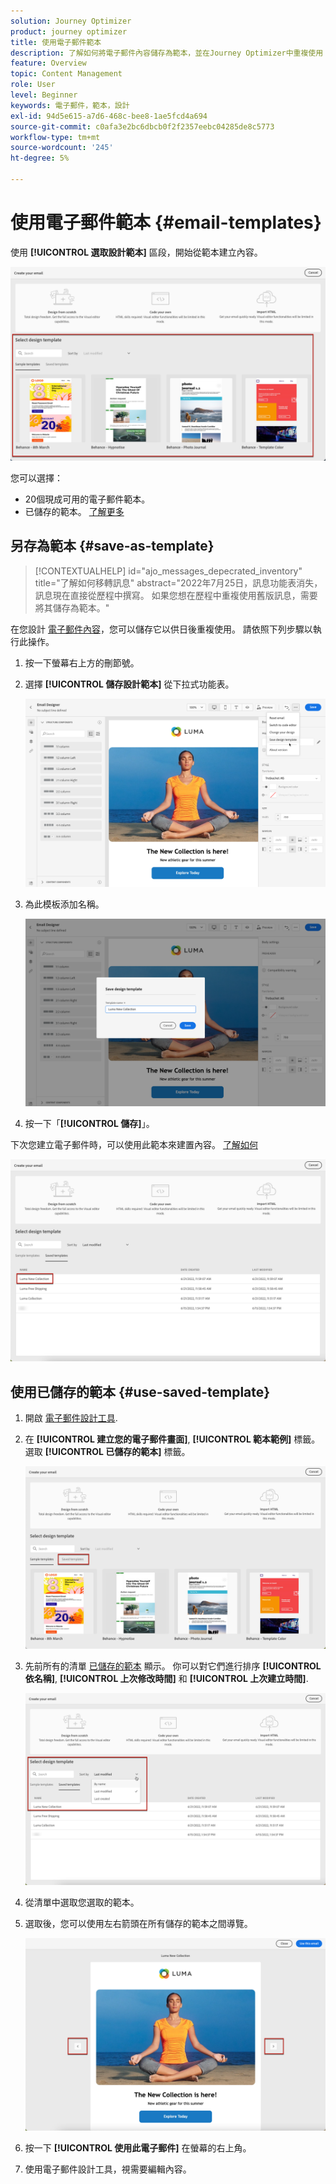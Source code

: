 ```yaml
---
solution: Journey Optimizer
product: journey optimizer
title: 使用電子郵件範本
description: 了解如何將電子郵件內容儲存為範本，並在Journey Optimizer中重複使用
feature: Overview
topic: Content Management
role: User
level: Beginner
keywords: 電子郵件，範本，設計
exl-id: 94d5e615-a7d6-468c-bee8-1ae5fcd4a694
source-git-commit: c0afa3e2bc6dbcb0f2f2357eebc04285de8c5773
workflow-type: tm+mt
source-wordcount: '245'
ht-degree: 5%

---
```


# 使用電子郵件範本 {#email-templates}

使用 **[!UICONTROL 選取設計範本]** 區段，開始從範本建立內容。

![](assets/email_designer-templates.png)

您可以選擇：
* 20個現成可用的電子郵件範本。
* 已儲存的範本。 [了解更多](#use-saved-template)

## 另存為範本 {#save-as-template}

>[!CONTEXTUALHELP]
>id="ajo_messages_depecrated_inventory"
>title="了解如何移轉訊息"
>abstract="2022年7月25日，訊息功能表消失，訊息現在直接從歷程中撰寫。 如果您想在歷程中重複使用舊版訊息，需要將其儲存為範本。"

在您設計 [電子郵件內容](get-started-email-design.md)，您可以儲存它以供日後重複使用。 請依照下列步驟以執行此操作。

1. 按一下螢幕右上方的刪節號。

1. 選擇 **[!UICONTROL 儲存設計範本]** 從下拉式功能表。

   ![](assets/email_designer-save-template.png)

1. 為此模板添加名稱。

   ![](assets/email_designer-template-name.png)

1. 按一下「**[!UICONTROL 儲存]**」。

下次您建立電子郵件時，可以使用此範本來建置內容。 [了解如何](#use-saved-template)

![](assets/email_designer-saved-template.png)

## 使用已儲存的範本 {#use-saved-template}

1. 開啟 [電子郵件設計工具](content-from-scratch.md).

1. 在 **[!UICONTROL 建立您的電子郵件畫面]**, **[!UICONTROL 範本範例]** 標籤。 選取 **[!UICONTROL 已儲存的範本]** 標籤。

   ![](assets/email_designer-saved-templates-tab.png)

1. 先前所有的清單 [已儲存的範本](#save-as-template) 顯示。 你可以對它們進行排序 **[!UICONTROL 依名稱]**, **[!UICONTROL 上次修改時間]** 和 **[!UICONTROL 上次建立時間]**.

   ![](assets/email_designer-saved-templates.png)

1. 從清單中選取您選取的範本。

1. 選取後，您可以使用左右箭頭在所有儲存的範本之間導覽。

   ![](assets/email_designer-saved-templates-navigate.png)

1. 按一下 **[!UICONTROL 使用此電子郵件]** 在螢幕的右上角。

1. 使用電子郵件設計工具，視需要編輯內容。
